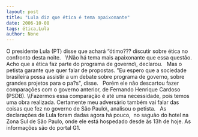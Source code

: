 ```yaml
---
layout: post
title: "Lula diz que ética é tema apaixonante"
date: 2006-10-08
tags: ética,Lula
author: None
---
```

O presidente Lula (PT) disse que achará “ótimo??? discutir sobre ética no confronto desta noite. 
&nbsp;
\\\Não há tema mais apaixonante que essa questão. Acho
 que a ética faz parte do programa de governo\\\, declarou. 
&nbsp;
Mas o petista garante que quer falar de propostas. \"Eu espero que a sociedade brasileira possa assistir a um debate sobre programa de governo, sobre grandes projetos para o pa?s\", disse. 
&nbsp;
Porém ele não descartou fazer comparações com o governo anterior, de Fernando Henrique Cardoso (PSDB).&nbsp;\\\Fazermos essa comparação é até uma necessidade, pois temos uma obra realizada. Certamente meu adversário também vai falar das coisas que fez no governo de São Paulo\\\, analisou o petista.
&nbsp;
As declarações de Lula foram dadas agora há pouco,&nbsp; no saguão do hotel na Zona Sul de São Paulo, onde ele&nbsp;está hospedado desde às 13h de hoje. As informações são do portal G1.
&nbsp; 